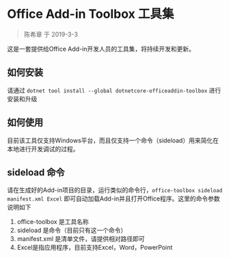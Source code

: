 # Office Add-in Toolbox 工具集

> 陈希章 于 2019-3-3

这是一套提供给Office Add-in开发人员的工具集，将持续开发和更新。

## 如何安装

请通过 `dotnet tool install --global dotnetcore-officeaddin-toolbox` 进行安装和升级

## 如何使用

目前该工具仅支持Windows平台，而且仅支持一个命令（sideload）用来简化在本地进行开发调试的过程。

## sideload 命令

请在生成好的Add-in项目的目录，运行类似的命令行，`office-toolbox sideload manifest.xml Excel` 即可自动加载Add-in并且打开Office程序。这里的命令参数说明如下

1. office-toolbox 是工具名称
1. sideload 是命令（目前只有这一个命令）
1. manifest.xml 是清单文件，请提供相对路径即可
1. Excel是指应用程序，目前支持Excel，Word，PowerPoint